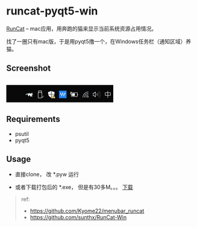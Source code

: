 # runcat-pyqt5-win

[RunCat](http://kyomesuke.com/runcat/index.html) – mac应用，用奔跑的猫来显示当前系统资源占用情况。

找了一圈只有mac版，于是用pyqt5撸一个，在Windows任务栏（通知区域）养猫。

## Screenshot

![](runcat-screenshot.gif)

## Requirements
- psutil
- pyqt5


## Usage

- 直接clone， 改 *.pyw 运行

- 或者下载打包后的 *.exe， 但是有30多M。。。 [下载](https://github.com/shenbo/runcat-pyqt5-win/releases) 

> ref:
> - https://github.com/Kyome22/menubar_runcat
> - https://github.com/sunthx/RunCat-Win
